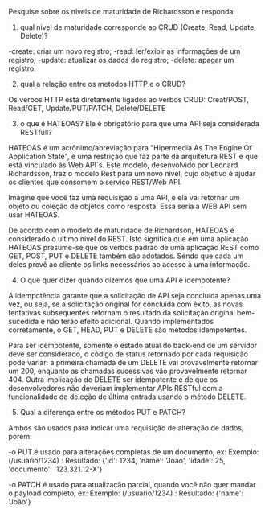 Pesquise sobre os niveis de maturidade de Richardsson e responda:

1) qual nivel de maturidade corresponde ao CRUD (Create, Read, Update, Delete)?

-create: criar um novo registro;
-read: ler/exibir as informações de um registro;
-update: atualizar os dados do registro;
-delete: apagar um registro.

2) qual a relação entre os metodos HTTP e o CRUD?

Os verbos HTTP está diretamente ligados ao verbos CRUD:
Creat/POST, Read/GET, Update/PUT/PATCH, Delete/DELETE

3) o que é HATEOAS? Ele é obrigatório para que uma API seja considerada RESTfull?

HATEOAS é um acrônimo/abreviação para "Hipermedia As The Engine Of Application State", é uma restrição que faz parte da arquitetura REST e que está vinculado às Web API´s.
Este modelo, desenvolvido por Leonard Richardsson, traz o modelo Rest para um novo nível, cujo objetivo é ajudar os clientes que consomem o serviço REST/Web API.

Imagine que você faz uma requisição a uma API, e ela vai retornar um objeto ou coleção de objetos como resposta. Essa seria a WEB API sem usar HATEOAS.

De acordo com o modelo de maturidade de Richardson, HATEOAS é considerado o ultimo nível do REST. Isto significa que em uma aplicação HATEOAS presume-se que os verbos padrão de uma aplicação REST como GET, POST, PUT e DELETE também são adotados. Sendo que cada um deles provê ao cliente os links necessários ao acesso à uma informação.

4) O que quer dizer quando dizemos que uma API é idempotente?

A idempotência garante que a solicitação de API seja concluída apenas uma vez, ou seja, se a solicitação original for concluída com êxito, as novas tentativas subsequentes retornam o resultado da solicitação original bem-sucedida e não terão efeito adicional.
Quando implementados corretamente, o GET, HEAD, PUT e DELETE são métodos idempotentes.

Para ser idempotente, somente o estado atual do back-end de um servidor deve ser considerado, o código de status retornado por cada requisição pode variar: a primeira chamada de um DELETE vai provavelmente retornar um 200, enquanto as chamadas sucessivas vão provavelmente retornar 404. 
Outra implicação do DELETE ser idempotente é de que os desenvolvedores não deveriam implementar APIs RESTful com a funcionalidade de deleção de última entrada usando o método DELETE.

5) Qual a diferença entre os métodos PUT e PATCH?

Ambos são usados para indicar uma requisição de alteração de dados, porém:

-o PUT é usado para alterações completas de um documento, ex:
Exemplo: (/usuario/1234) :
Resultado: {'id': 1234, 'name': 'Joao', 'idade': 25, 'documento': '123.321.12-X'}

-o PATCH é usado para atualização parcial, quando você não quer mandar o payload completo, ex:
Exemplo: (/usuario/1234) :
Resultado: {'name': 'João'}